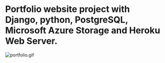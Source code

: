 # Portfolio website project with Django, python, PostgreSQL, Microsoft Azure Storage and Heroku Web Server.

![portfolio.gif](https://github.com/IT-Support-L2/django_CRUD_Project/blob/main/portfolio.gif)

